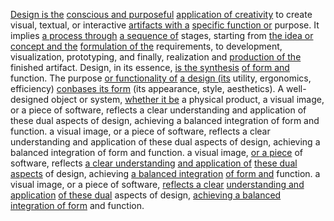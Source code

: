 
[Design is the](1/1/3/3/1/1/3/.Design) [conscious and purposeful](2/2/3/2/3/2/.Cause%20and%20Purpose) [application of creativity](2/3/3/_Creativity-Innovation) to create visual, textual, or interactive [artifacts with a](3/1/3/3/3/3/2/2/.Artifacts) [specific function or](1/2/1/3/2/_Function-Inversion) purpose. It implies [a process through](3/1/1/2/2/2/1/1/1/2/2/1/.Process) [a sequence of](1/1/3/2/1/3/1/.Sequence) stages, starting from [the idea or](2/3/1/1/1/1/.Idea) [concept and the](2/1/3/2/2/2/2/.Concept) [formulation of the](1/1/3/2/3/3/1/3/3/1/3/.Integral%20Formulation) requirements, to development, visualization, prototyping, and finally, realization and [production of the](3/1/1/2/2/2/2/3/3/.Production) finished artifact. Design, in its essence, [is the synthesis](1/3/1/2/3/2/1/1/2/2/1/.Synthesis) [of form and](2/2/2/_Function-Form) function. The purpose [or functionality of](3/1/1/2/2/2/1/1/.Operation%20System) [a design (its](1/1/3/3/1/1/3/.Design) utility, ergonomics, efficiency) [conbases its form](1/1/3/2/3/3/1/3/1/3/3/.Change%20of%20Base) (its appearance, style, aesthetics). A well-designed object or system, [whether it be](1/1/3/1/1/1/3/1/.Undivided) a physical product, a visual image, or a piece of software, reflects a clear understanding and application of these dual aspects of design, achieving a balanced integration of form and function. a visual image, or a piece of software, reflects a clear understanding and application of these dual aspects of design, achieving a balanced integration of form and function. a visual image, [or a piece](1/1/3/1/2/2/_Whole-Parts) of software, reflects [a clear understanding](2/2/3/2/2/2/.Understanding%20and%20Explanation) [and application of](3/2/1/1/3/.Implementation) [these dual aspects](1/1/_Intrinsic-Extrinsic) of design, achieving [a balanced integration](1/1/3/2/2/3/2/1/.Integration) [of form and](2/2/2/_Function-Form) function. a visual image, or a piece of software, [reflects a clear](2/1/1/3/3/2/3/.Reflecting) [understanding and application](2/2/3/2/2/2/.Understanding%20and%20Explanation) [of these dual](3/1/1/1/1/1/2/1/1/2/.Dual%20Wheel) aspects of design, [achieving a balanced](2/2/2/1/3/3/1/2/.Aesthetics%20of%20Balance) [integration of form](1/1/3/1/1/3/2/3/1/2/.Differential%20Forms) and function.

